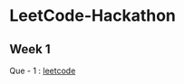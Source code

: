 # LeetCode-Hackathon

## Week 1
  Que - 1 : [leetcode](https://leetcode.com/problems/longest-common-prefix/description/)
